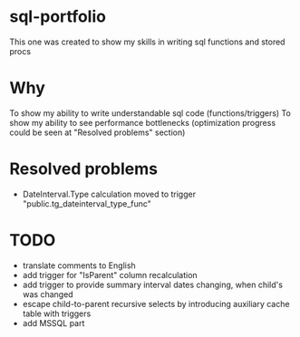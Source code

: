 # sql-portfolio
This one was created to show my skills in writing sql functions and stored procs

# Why
To show my ability to write understandable sql code (functions/triggers)
To show my ability to see performance bottlenecks (optimization progress could be seen at "Resolved problems" section)

# Resolved problems
- DateInterval.Type calculation moved to trigger "public.tg_dateinterval_type_func"

# TODO
- translate comments to English
- add trigger for "IsParent" column recalculation
- add trigger to provide summary interval dates changing, when child's was changed
- escape child-to-parent recursive selects by introducing auxiliary cache table with triggers
- add MSSQL part 
